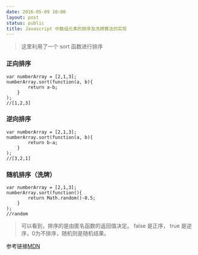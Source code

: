 ```yaml
---
date: 2016-05-09 10:00
layout: post
status: public
title: Javascript 中数组元素的排序及洗牌算法的实现
---
```


> 这里利用了一个 sort 函数进行排序

### 正向排序
```
var numberArray = [2,1,3];
numberArray.sort(function(a, b){
        return a-b;
    }
); 
//[1,2,3]
```

### 逆向排序
```
var numberArray = [2,1,3];
numberArray.sort(function(a, b){
        return b-a;
    }
); 
//[3,2,1]
```
### 随机排序（洗牌）
```
var numberArray = [2,1,3];
numberArray.sort(function(){
        return Math.random()-0.5;
    }
); 
//random
```

> 可以看到，排序的是由匿名函数的返回值决定。 false 是正序， true 是逆序，0为不排序，随机则是随机结果。

参考链接[MDN](https://developer.mozilla.org/zh-CN/docs/Web/JavaScript/Reference/Global_Objects/Array/sort)